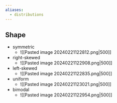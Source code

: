 ```yaml
---
aliases:
  - distributions
---
```

## Shape
* symmetric
	* ![[Pasted image 20240221122812.png|500]]
* right-skewed
	* ![[Pasted image 20240221122908.png|500]]
* left-skewed
	* ![[Pasted image 20240221122835.png|500]]
* uniform
	* ![[Pasted image 20240221123021.png|500]]
* bimodal
	* ![[Pasted image 20240221122954.png|500]]